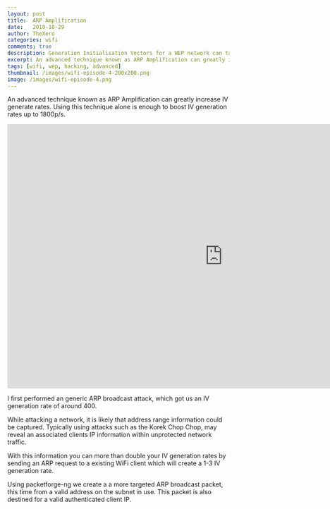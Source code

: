 ```yaml
---
layout: post
title:  ARP Amplification
date:   2010-10-29
author: TheXero
categories: wifi
comments: true
description: Generation Initialisation Vectors for a WEP network can take a considerable amount of time. This video demonstrates two methods to increase the IV generations rates by up to 1800 IVs per second.
excerpt: An advanced technique known as ARP Amplification can greatly increase IV generate rates. Using this technique alone is enough to boost IV generation rates up to 1800p/s. I first performed...
tags: [wifi, wep, hacking, advanced]
thumbnail: /images/wifi-episode-4-200x200.png
image: /images/wifi-episode-4.png
---
```


An advanced technique known as ARP Amplification can greatly increase IV generate rates. Using this technique alone is enough to boost IV generation rates up to 1800p/s.

<iframe title="YouTube video player" src="https://www.youtube.com/embed/d8WjAFRT37g" allowfullscreen="allowfullscreen" width="975" height="600" frameborder="0"></iframe>

I first performed an generic ARP broadcast attack, which got us an IV generation rate of around 400.

While attacking a network, it is likely that address range information could be captured. Typically using attacks such as the Korek Chop Chop, may reveal an associated clients IP information within unprotected network traffic.

With this information you can more than double your IV generation rates by sending an ARP request to a existing WiFi client which will create a 1-3 IV generation rate.

Using packetforge-ng we create a a more targeted ARP broadcast packet, this time from a valid address on the subnet in use. This packet is also destined for a valid authenticated client IP.

